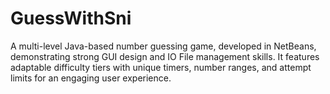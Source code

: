 # GuessWithSni
A multi-level Java-based number guessing game, developed in NetBeans, demonstrating strong GUI design and IO File management skills. It features adaptable difficulty tiers with unique timers, number ranges, and attempt limits for an engaging user experience.
